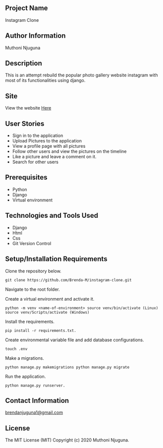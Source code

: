 ## Project Name

Instagram Clone

## Author Information

Muthoni Njuguna

## Description

This is an attempt rebuild the popular photo gallery website instagram with most of its functionalities using django. 

## Site 

View the website <a href="https://insta-dummy.herokuapp.com/login/?next=/">Here</a>

## User Stories
<ul>
  <li>Sign in to the application</li>
  <li>Upload Pictures to the application</li>
  <li>View a profile page with all pictures</li>
  <li>Follow other users and view the pictures on the timeline</li>
  <li>Like a picture and leave a comment on it. </li>
  <li>Search for other users</li>
</ul>

## Prerequisites
  
<ul>
  <li>Python</li>
  <li>Django</li>
  <li>Virtual environment</li>
</ul>

## Technologies and Tools Used

<ul>
  <li>Django</li>
  <li>Html</li>
  <li>Css</li>
  <li>Git Version Control</li>
</ul>


## Setup/Installation Requirements

Clone the repository below.

`git clone https://github.com/Brenda-M/instagram-clone.git`

Navigate to the root folder.

Create a virtual environment and activate it.

`python -m venv <name-of-environment>
source venv/bin/activate (Linux)
source venv/Scripts/activate (Windows)`

Install the requirements.

 `pip install -r requirements.txt.`

Create environmental variable file and add database configurations.

`touch .env`

Make a migrations.

`python manage.py makemigrations
python manage.py migrate`

Run the application.

`python manage.py runserver.`

## Contact Information

brendanjuguna1@gmail.com

## License

The MIT License (MIT) Copyright (c) 2020 Muthoni Njuguna.


